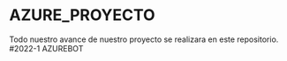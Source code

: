 # AZURE_PROYECTO
Todo nuestro avance de nuestro proyecto se realizara en este repositorio.
#2022-1 AZUREBOT
